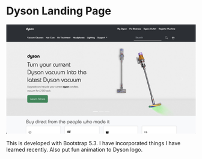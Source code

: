 # Dyson Landing Page

![Design preview for projects](img/DysonLandingPage.jpg)

This is developed with Bootstrap 5.3.
I have incorporated things I have learned recently.
Also put fun animation to Dyson logo.
